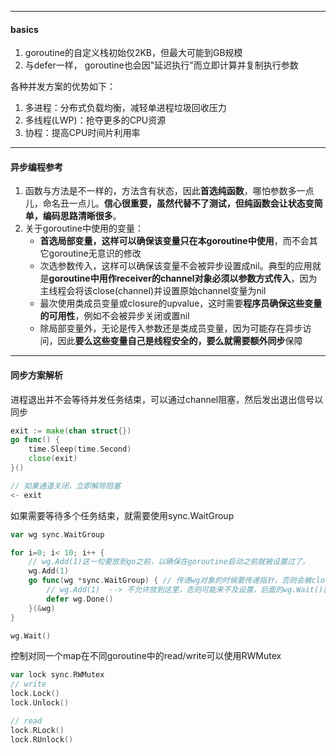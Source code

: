

---

#### basics

1. goroutine的自定义栈初始仅2KB，但最大可能到GB规模
2. 与defer一样， goroutine也会因"延迟执行"而立即计算并复制执行参数



各种并发方案的优势如下：

1. 多进程：分布式负载均衡，减轻单进程垃圾回收压力
2. 多线程(LWP)：抢夺更多的CPU资源
3. 协程：提高CPU时间片利用率



---

#### 异步编程参考



1. 函数与方法是不一样的，方法含有状态，因此**首选纯函数**，哪怕参数多一点儿，命名丑一点儿。**信心很重要，虽然代替不了测试，但纯函数会让状态变简单，编码思路清晰很多**。
2. 关于goroutine中使用的变量：
   - **首选局部变量，这样可以确保该变量只在本goroutine中使用**，而不会其它goroutine无意识的修改
   - 次选参数传入，这样可以确保该变量不会被异步设置成nil。典型的应用就是**goroutine中用作receiver的channel对象必须以参数方式传入**，因为主线程会将该close(channel)并设置原始channel变量为nil
   - 最次使用类成员变量或closure的upvalue，这时需要**程序员确保这些变量的可用性**，例如不会被异步关闭或置nil
   - 除局部变量外，无论是传入参数还是类成员变量，因为可能存在异步访问，因此**要么这些变量自己是线程安全的，要么就需要额外同步**保障



----

#### 同步方案解析

进程退出并不会等待并发任务结束，可以通过channel阻塞，然后发出退出信号以同步

```go
exit := make(chan struct{})
go func() {
    time.Sleep(time.Second)
    close(exit)
}()

// 如果通道关闭，立即解除阻塞
<- exit
```



如果需要等待多个任务结束，就需要使用sync.WaitGroup

```go
var wg sync.WaitGroup

for i=0; i< 10; i++ {
    // wg.Add(1)这一句要放到go之前，以确保在goroutine启动之前就被设置过了。
    wg.Add(1)
    go func(wg *sync.WaitGroup) { // 传递wg对象的时候要传递指针，否则会被clone一份
        // wg.Add(1)  --> 不允许放到这里，否则可能来不及设置，后面的wg.Wait()就已经退出了
        defer wg.Done()
    }(&wg)
}

wg.Wait()
```



控制对同一个map在不同goroutine中的read/write可以使用RWMutex

```go
var lock sync.RWMutex
// write
lock.Lock()
lock.Unlock()

// read
lock.RLock()
lock.RUnlock()
```

